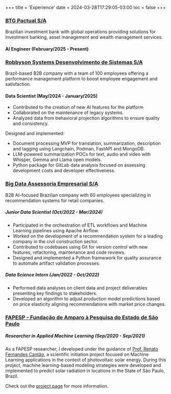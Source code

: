 +++
title = 'Experience'
date = 2024-03-28T17:29:05-03:00
toc = false
+++

### [BTG Pactual S/A](https://br.linkedin.com/company/btgpactual)

Brazilian investment bank with global operations providing solutions for investment banking,
asset management and wealth management services.

#### AI Engineer (February/2025 - Present)

### [Robbyson Systems Desenvolvimento de Sistemas S/A](https://www.linkedin.com/company/robbyson)

Brazil-based B2B company with a team of 100 employees offering a performance management platform to boost employee
engagement and satisfaction.

#### Data Scientist (May/2024 - January/2025)

- Contributed to the creation of new AI features for the platform
- Collaborated on the maintenance of legacy systems.
- Analyzed data from behavioral projection algorithms to ensure quality and consistency.

Designed and implemented:
- Document processing MVP for translation, summarization, description and tagging using Langchain, Podman, FastAPI and MongoDB.
- LLM-powered summarization POCs for text, audio and video with Whisper, Gemma and Llama open models.
- Python package for GitLab data analysis focused on assessing development costs and developer effectiveness.

### [Big Data Assessoria Empresarial S/A](https://www.linkedin.com/company/big-data-brasil-/)

B2B AI-focused Brazilian company with 60 employees specializing in recommendation systems for retail companies.

##### Junior Data Scientist (Oct/2022 - Mar/2024)

- Participated in the orchestration of ETL workflows and Machine Learning pipelines using Apache Airflow.
- Worked on the development of a recommendation system for a leading company in the civil construction sector.
- Contributed to codebases using Git for version control with new features, refactoring, maintenance and code reviews.
- Designed and implemented a Python framwwork for  quality assurance to automate artifact validation processes.

##### Data Science Intern (Jan/2022 - Oct/2022)

- Performed data analyses on client data and project deliverables presenting key findings to stakeholders.
- Developed an algorithm to adjust production model predictions based on price elasticity aligning recommendations with market price changes.

### [FAPESP - Fundação de Amparo à Pesquisa do Estado de São Paulo](https://fapesp.br/)

##### Researcher in Applied Machine Learning (Sep/2020 - Sep/2021)
As a FAPESP researcher, I developed under the guidance of [Prof. Renato Fernandes Cantão](), a scientific initiation project focused on Machine Learning applications in the context of photovoltaic solar energy. During this project, machine learning-based modeling strategies were developed and implemented to predict solar radiation in locations in the State of São Paulo, Brazil.

Check out the [project page](../projects/data-science/machine-learning/inmet-solar-sao-paulo) for more information.
